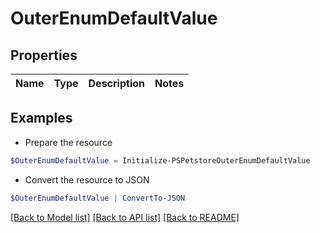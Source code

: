 # OuterEnumDefaultValue
## Properties

Name | Type | Description | Notes
------------ | ------------- | ------------- | -------------

## Examples

- Prepare the resource
```powershell
$OuterEnumDefaultValue = Initialize-PSPetstoreOuterEnumDefaultValue 
```

- Convert the resource to JSON
```powershell
$OuterEnumDefaultValue | ConvertTo-JSON
```

[[Back to Model list]](../README.md#documentation-for-models) [[Back to API list]](../README.md#documentation-for-api-endpoints) [[Back to README]](../README.md)


